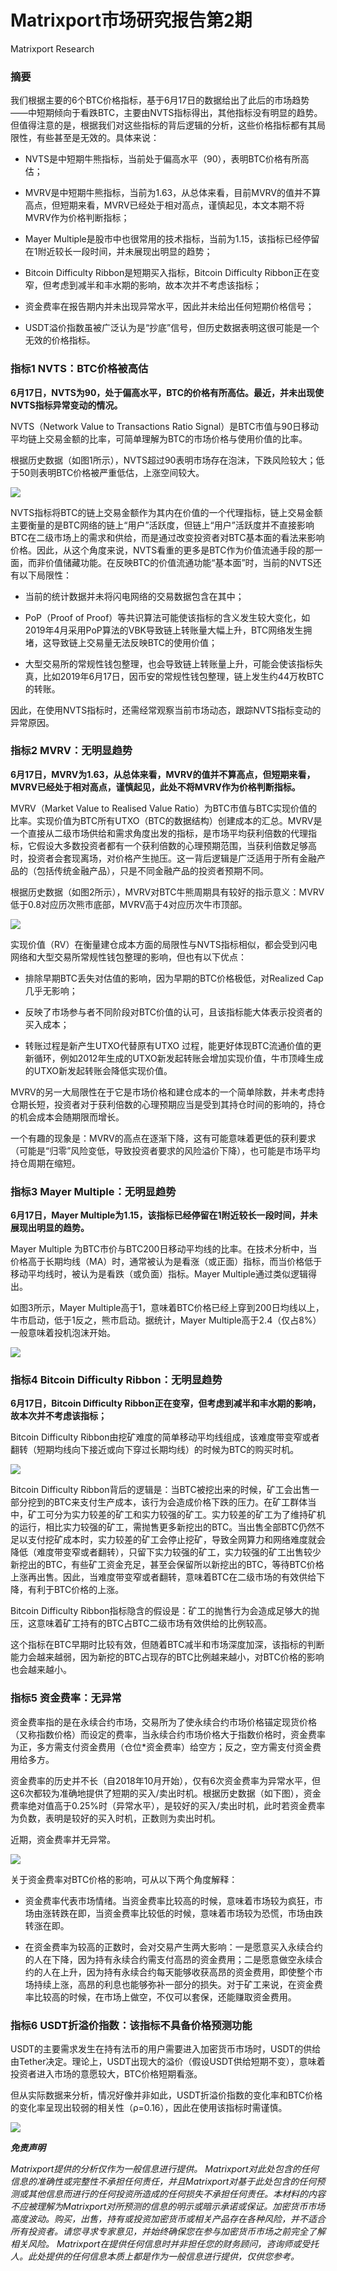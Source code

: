 # Matrixport市场研究报告第2期
Matrixport Research 

### 摘要
我们根据主要的6个BTC价格指标，基于6月17日的数据给出了此后的市场趋势——中短期倾向于看跌BTC，主要由NVTS指标得出，其他指标没有明显的趋势。但值得注意的是，根据我们对这些指标的背后逻辑的分析，这些价格指标都有其局限性，有些甚至是无效的。具体来说：

- NVTS是中短期牛熊指标，当前处于偏高水平（90），表明BTC价格有所高估；

- MVRV是中短期牛熊指标，当前为1.63，从总体来看，目前MVRV的值并不算高点，但短期来看，MVRV已经处于相对高点，谨慎起见，本文本期不将MVRV作为价格判断指标；

- Mayer Multiple是股市中也很常用的技术指标，当前为1.15，该指标已经停留在1附近较长一段时间，并未展现出明显的趋势；

- Bitcoin Difficulty Ribbon是短期买入指标，Bitcoin Difficulty Ribbon正在变窄，但考虑到减半和丰水期的影响，故本次并不考虑该指标；

- 资金费率在报告期内并未出现异常水平，因此并未给出任何短期价格信号；

- USDT溢价指数虽被广泛认为是“抄底”信号，但历史数据表明这很可能是一个无效的价格指标。
 
### 指标1 NVTS：BTC价格被高估

**6月17日，NVTS为90，处于偏高水平，BTC的价格有所高估。最近，并未出现使NVTS指标异常变动的情况。**

NVTS（Network Value to Transactions Ratio Signal）是BTC市值与90日移动平均链上交易金额的比率，可简单理解为BTC的市场价格与使用价值的比率。

根据历史数据（如图1所示），NVTS超过90表明市场存在泡沫，下跌风险较大；低于50则表明BTC价格被严重低估，上涨空间较大。

![](https://raw.github.com/matrixport-article/matrixport-article.github.io/master/_images/4/1.png)

NVTS指标将BTC的链上交易金额作为其内在价值的一个代理指标，链上交易金额主要衡量的是BTC网络的链上“用户”活跃度，但链上“用户”活跃度并不直接影响BTC在二级市场上的需求和供给，而是通过改变投资者对BTC基本面的看法来影响价格。因此，从这个角度来说，NVTS看重的更多是BTC作为价值流通手段的那一面，而非价值储藏功能。在反映BTC的价值流通功能“基本面”时，当前的NVTS还有以下局限性：

- 当前的统计数据并未将闪电网络的交易数据包含在其中；

- PoP（Proof of Proof）等共识算法可能使该指标的含义发生较大变化，如2019年4月采用PoP算法的VBK导致链上转账量大幅上升，BTC网络发生拥堵，这导致链上交易量无法反映BTC的使用价值；

- 大型交易所的常规性钱包整理，也会导致链上转账量上升，可能会使该指标失真，比如2019年6月17日，因币安的常规性钱包整理，链上发生约44万枚BTC的转账。

因此，在使用NVTS指标时，还需经常观察当前市场动态，跟踪NVTS指标变动的异常原因。

### 指标2 MVRV：无明显趋势

**6月17日，MVRV为1.63，从总体来看，MVRV的值并不算高点，但短期来看，MVRV已经处于相对高点，谨慎起见，此处不将MVRV作为价格判断指标。**

MVRV（Market Value to Realised Value Ratio）为BTC市值与BTC实现价值的比率。实现价值为BTC所有UTXO（BTC的数据结构）创建成本的汇总。MVRV是一个直接从二级市场供给和需求角度出发的指标，是市场平均获利倍数的代理指标，它假设大多数投资者都有一个获利倍数的心理预期范围，当获利倍数足够高时，投资者会套现离场，对价格产生抛压。这一背后逻辑是广泛适用于所有金融产品的（包括传统金融产品），只是不同金融产品的投资者预期不同。

根据历史数据（如图2所示），MVRV对BTC牛熊周期具有较好的指示意义：MVRV低于0.8对应历次熊市底部，MVRV高于4对应历次牛市顶部。

![](https://raw.github.com/matrixport-article/matrixport-article.github.io/master/_images/4/2.png)

实现价值（RV）在衡量建仓成本方面的局限性与NVTS指标相似，都会受到闪电网络和大型交易所常规性钱包整理的影响，但也有以下优点：

- 排除早期BTC丢失对估值的影响，因为早期的BTC价格极低，对Realized Cap几乎无影响；

- 反映了市场参与者不同阶段对BTC价值的认可，且该指标能大体表示投资者的买入成本；

- 转账过程是新产生UTXO代替原有UTXO 过程，能更好体现BTC流通价值的更新循环，例如2012年生成的UTXO新发起转账会增加实现价值，牛市顶峰生成的UTXO新发起转账会降低实现价值。

MVRV的另一大局限性在于它是市场价格和建仓成本的一个简单除数，并未考虑持仓期长短，投资者对于获利倍数的心理预期应当是受到其持仓时间的影响的，持仓的机会成本会随期限而增长。

一个有趣的现象是：MVRV的高点在逐渐下降，这有可能意味着更低的获利要求（可能是“归零”风险变低，导致投资者要求的风险溢价下降），也可能是市场平均持仓周期在缩短。

### 指标3 Mayer Multiple：无明显趋势

**6月17日，Mayer Multiple为1.15，该指标已经停留在1附近较长一段时间，并未展现出明显的趋势。**

Mayer Multiple 为BTC市价与BTC200日移动平均线的比率。在技术分析中，当价格高于长期均线（MA）时，通常被认为是看涨（或正面）指标，而当价格低于移动平均线时，被认为是看跌（或负面）指标。Mayer Multiple通过类似逻辑得出。

如图3所示，Mayer Multiple高于1，意味着BTC价格已经上穿到200日均线以上，牛市启动，低于1反之，熊市启动。据统计，Mayer Multiple高于2.4（仅占8%）一般意味着投机泡沫开始。

![](https://raw.github.com/matrixport-article/matrixport-article.github.io/master/_images/4/3.png)

### 指标4 Bitcoin Difficulty Ribbon：无明显趋势

**6月17日，Bitcoin Difficulty Ribbon正在变窄，但考虑到减半和丰水期的影响，故本次并不考虑该指标；**

Bitcoin Difficulty Ribbon由挖矿难度的简单移动平均线组成，该难度带变窄或者翻转（短期均线向下接近或向下穿过长期均线）的时候为BTC的购买时机。

![](https://raw.github.com/matrixport-article/matrixport-article.github.io/master/_images/4/4.png)

Bitcoin Difficulty Ribbon背后的逻辑是：当BTC被挖出来的时候，矿工会出售一部分挖到的BTC来支付生产成本，该行为会造成价格下跌的压力。在矿工群体当中，矿工可分为实力较差的矿工和实力较强的矿工。实力较差的矿工为了维持矿机的运行，相比实力较强的矿工，需抛售更多新挖出的BTC。当出售全部BTC仍然不足以支付挖矿成本时，实力较差的矿工会停止挖矿，导致全网算力和网络难度就会降低（难度带变窄或者翻转），只留下实力较强的矿工，实力较强的矿工出售较少新挖出的BTC，有些矿工资金充足，甚至会保留所以新挖出的BTC，等待BTC价格上涨再出售。因此，当难度带变窄或者翻转，意味着BTC在二级市场的有效供给下降，有利于BTC价格的上涨。

Bitcoin Difficulty Ribbon指标隐含的假设是：矿工的抛售行为会造成足够大的抛压，这意味着矿工持有的BTC占BTC二级市场有效供给的比例较高。

这个指标在BTC早期时比较有效，但随着BTC减半和市场深度加深，该指标的判断能力会越来越弱，因为新挖的BTC占现存的BTC比例越来越小，对BTC价格的影响也会越来越小。

### 指标5 资金费率：无异常

资金费率指的是在永续合约市场，交易所为了使永续合约市场价格锚定现货价格（又称指数价格）而设定的费率，当永续合约市场价格大于指数价格时，资金费率为正，多方需支付资金费用（仓位*资金费率）给空方；反之，空方需支付资金费用给多方。

资金费率的历史并不长（自2018年10月开始），仅有6次资金费率为异常水平，但这6次都较为准确地提供了短期的买入/卖出时机。根据历史数据（如下图），资金费率绝对值高于0.25%时（异常水平），是较好的买入/卖出时机，此时若资金费率为负数，表明是较好的买入时机，正数则为卖出时机。

近期，资金费率并无异常。

![](https://raw.github.com/matrixport-article/matrixport-article.github.io/master/_images/4/5.png)

关于资金费率对BTC价格的影响，可从以下两个角度解释：

- 资金费率代表市场情绪。当资金费率比较高的时候，意味着市场较为疯狂，市场由涨转跌在即，当资金费率比较低的时候，意味着市场较为恐慌，市场由跌转涨在即。

- 在资金费率为较高的正数时，会对交易产生两大影响：一是愿意买入永续合约的人在下降，因为持有永续合约需支付高昂的资金费用；二是愿意做空永续合约的人在上升，因为持有永续合约每天能够收获高昂的资金费用，即使整个市场持续上涨，高昂的利息也能够弥补一部分的损失。对于矿工来说，在资金费率比较高的时候，在市场上做空，不仅可以套保，还能赚取资金费用。

### 指标6 USDT折溢价指数：该指标不具备价格预测功能

USDT的主要需求发生在持有法币的用户需要进入加密货币市场时，USDT的供给由Tether决定。理论上，USDT出现大的溢价（假设USDT供给短期不变），意味着投资者进入市场的意愿较大，BTC价格短期看涨。

但从实际数据来分析，情况好像并非如此，USDT折溢价指数的变化率和BTC价格的变化率呈现出较弱的相关性（ρ=0.16），因此在使用该指标时需谨慎。

![](https://raw.github.com/matrixport-article/matrixport-article.github.io/master/_images/4/6.png)

***免责声明***

*Matrixport提供的分析仅作为一般信息进行提供。 Matrixport对此处包含的任何信息的准确性或完整性不承担任何责任，并且Matrixport对基于此处包含的任何预测或其他信息而进行的任何投资所造成的任何损失不承担任何责任。本材料的内容不应被理解为Matrixport对所预测的信息的明示或暗示承诺或保证。加密货币市场高度波动。购买，出售，持有或投资加密货币或相关产品存在各种风险，并不适合所有投资者。请您寻求专家意见，并始终确保您在参与加密货币市场之前完全了解相关风险。
Matrixport在提供任何信息时并非担任您的财务顾问，咨询师或受托人。此处提供的任何信息本质上都是作为一般信息进行提供，仅供您参考。*
